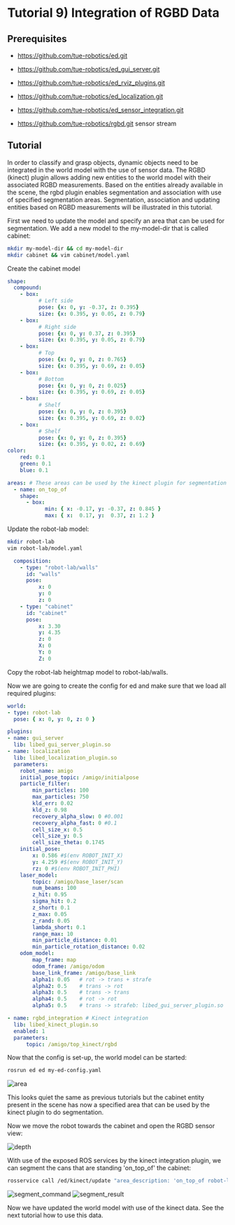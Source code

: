 # Tutorial 9) Integration of RGBD Data

## Prerequisites

- <https://github.com/tue-robotics/ed.git>
- <https://github.com/tue-robotics/ed_gui_server.git>
- <https://github.com/tue-robotics/ed_rviz_plugins.git>
- <https://github.com/tue-robotics/ed_localization.git>
- <https://github.com/tue-robotics/ed_sensor_integration.git>

- <https://github.com/tue-robotics/rgbd.git> sensor stream

## Tutorial

In order to classify and grasp objects, dynamic objects need to be integrated in the world model with the use of sensor data. The RGBD (kinect) plugin allows adding new entities to the world model with their associated RGBD measurements. Based on the entities already available in the scene, the rgbd plugin enables segmentation and association with use of specified segmentation areas.
Segmentation, association and updating entities based on RGBD measurements will be illustrated in this tutorial.

First we need to update the model and specify an area that can be used for segmentation. We add a new model to the my-model-dir that is called cabinet:

```bash
mkdir my-model-dir && cd my-model-dir
mkdir cabinet && vim cabinet/model.yaml
```

Create the cabinet model

```yaml
shape:
  compound:
    - box:
          # Left side
          pose: {x: 0, y: -0.37, z: 0.395}
          size: {x: 0.395, y: 0.05, z: 0.79}
    - box:
          # Right side
          pose: {x: 0, y: 0.37, z: 0.395}
          size: {x: 0.395, y: 0.05, z: 0.79}
    - box:
          # Top
          pose: {x: 0, y: 0, z: 0.765}
          size: {x: 0.395, y: 0.69, z: 0.05}
    - box:
          # Bottom
          pose: {x: 0, y: 0, z: 0.025}
          size: {x: 0.395, y: 0.69, z: 0.05}
    - box:
          # Shelf
          pose: {x: 0, y: 0, z: 0.395}
          size: {x: 0.395, y: 0.69, z: 0.02}
    - box:
          # Shelf
          pose: {x: 0, y: 0, z: 0.395}
          size: {x: 0.395, y: 0.02, z: 0.69}
color:
    red: 0.1
    green: 0.1
    blue: 0.1

areas: # These areas can be used by the kinect plugin for segmentation
  - name: on_top_of
    shape:
      - box:
            min: { x: -0.17, y: -0.37, z: 0.845 }
            max: { x:  0.17, y:  0.37, z: 1.2 }
```

Update the robot-lab model:

```bash
mkdir robot-lab
vim robot-lab/model.yaml
```

```yaml
  composition:
    - type: "robot-lab/walls"
      id: "walls"
      pose:
          x: 0
          y: 0
          z: 0
    - type: "cabinet"
      id: "cabinet"
      pose:
          x: 3.30
          y: 4.35
          z: 0
          X: 0
          Y: 0
          Z: 0
```

Copy the robot-lab heightmap model to robot-lab/walls.

Now we are going to create the config for ed and make sure that we load all required plugins:

```yaml
world:
- type: robot-lab
  pose: { x: 0, y: 0, z: 0 }

plugins:
- name: gui_server
  lib: libed_gui_server_plugin.so
- name: localization
  lib: libed_localization_plugin.so
  parameters:
    robot_name: amigo
    initial_pose_topic: /amigo/initialpose
    particle_filter:
        min_particles: 100
        max_particles: 750
        kld_err: 0.02
        kld_z: 0.98
        recovery_alpha_slow: 0 #0.001
        recovery_alpha_fast: 0 #0.1
        cell_size_x: 0.5
        cell_size_y: 0.5
        cell_size_theta: 0.1745
    initial_pose:
        x: 0.586 #$(env ROBOT_INIT_X)
        y: 4.259 #$(env ROBOT_INIT_Y)
        rz: 0 #$(env ROBOT_INIT_PHI)
    laser_model:
        topic: /amigo/base_laser/scan
        num_beams: 100
        z_hit: 0.95
        sigma_hit: 0.2
        z_short: 0.1
        z_max: 0.05
        z_rand: 0.05
        lambda_short: 0.1
        range_max: 10
        min_particle_distance: 0.01
        min_particle_rotation_distance: 0.02
    odom_model:
        map_frame: map
        odom_frame: /amigo/odom
        base_link_frame: /amigo/base_link
        alpha1: 0.05   # rot -> trans + strafe
        alpha2: 0.5    # trans -> rot
        alpha3: 0.5    # trans -> trans
        alpha4: 0.5    # rot -> rot
        alpha5: 0.5    # trans -> strafeb: libed_gui_server_plugin.so

- name: rgbd_integration # Kinect integration
  lib: libed_kinect_plugin.so
  enabled: 1
  parameters:
      topic: /amigo/top_kinect/rgbd
```

Now that the config is set-up, the world model can be started:

```bash
rosrun ed ed my-ed-config.yaml
```

![area](img/area.png)

This looks quiet the same as previous tutorials but the cabinet entity present in the scene has now a specified area that can be used by the kinect plugin to do segmentation.

Now we move the robot towards the cabinet and open the RGBD sensor view:

![depth](img/depth.png)

With use of the exposed ROS services by the kinect integration plugin, we can segment the cans that are standing 'on_top_of' the cabinet:

```bash
rosservice call /ed/kinect/update "area_description: 'on_top_of robot-lab/cabinet'"
```

![segment_command](img/segment_command.png)
![segment_result](img/segment_result.png)

Now we have updated the world model with use of the kinect data. See the next tutorial how to use this data.
